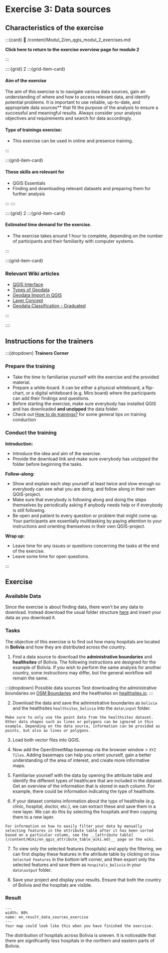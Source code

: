# Exercise 3: Data sources
## Characteristics of the exercise

<!--This exercise is quite minimal with the explanation of steps (most should be looked up) so it is not suited for a follow along session -->

:::{card}
:link: /content/Modul_2/en_qgis_modul_2_exercises.md

__Click here to return to the exercise overview page for module 2__ 

:::

::::{grid} 2
:::{grid-item-card}
#### Aim of the exercise
The aim of this exercise is to navigate various data sources, gain an 
understanding of where and how to access relevant data, and identify potential problems. It is important to use reliable, up-to-date, and appropriate data sources** that fit the purpose of the analysis to ensure a successful and meaningful results. Always consider your analysis objectives and requirements and search for data accordingly.


#### Type of trainings exercise:

- This exercise can be used in online and presence training. 

:::

:::{grid-item-card}

#### These skills are relevant for 

- QGIS Essentials
- Finding and downloading relevant datasets and preparing them for further analysis

:::
::::

::::{grid} 2
:::{grid-item-card}

#### Estimated time demand for the exercise.

- The exercise takes around 1 hour to complete, depending on the number of participants and their familiarity with computer systems.

:::

:::{grid-item-card}

### Relevant Wiki articles

* [QGIS Interface](/content/Wiki/en_qgis_interface_wiki.md)
* [Types of Geodata](/content/Wiki/en_qgis_geodata_types_wiki.md)
* [Geodata Import in QGIS](/content/Wiki/en_qgis_import_geodata_wiki.md)
* [Layer Concept](/content/Wiki/en_qgis_layer_concept_wiki.md)
* [Geodata Classification - Graduated](/content/Wiki/en_qgis_graduated_wiki.md)

:::

::::

## Instructions for the trainers

:::{dropdown} __Trainers Corner__ 

### Prepare the training

- Take the time to familiarise yourself with the exercise and the provided material.
- Prepare a white-board. It can be either a physical whiteboard, a flip-chart, or a digital whiteboard (e.g. Miro board) where the participants can add their findings and questions. 
- Before starting the exercise, make sure everybody has installed QGIS and has downloaded __and unzipped__ the data folder.
- Check out [How to do trainings?](/content/Trainers_corner/en_how_to_training.md) for some general tips on training conduction

### Conduct the training

__Introduction:__

- Introduce the idea and aim of the exercise.
- Provide the download link and make sure everybody has unzipped the folder before beginning the tasks.

__Follow-along:__

- Show and explain each step yourself at least twice and slow enough so everybody can see what you are doing, and follow along in their own QGIS-project. 
- Make sure that everybody is following along and doing the steps themselves by periodically asking if anybody needs help or if everybody is still following.  
- Be open and patient to every question or problem that might come up. Your participants are essentially multitasking by paying attention to your instructions and orienting themselves in their own QGIS-project.

__Wrap up:__

- Leave time for any issues or questions concerning the tasks at the end of the exercise.
- Leave some time for open questions. 

:::


## Exercise 
### Available Data

Since the exercise is about finding data, there won't be any data to download. 
Instead download the usual folder structure [here](https://nexus.heigit.org/repository/gis-training-resource-center/Module_2/Exercise_3/Module_2_Exercise_3_Data_sources.zip) and insert your data as you download it.

### Tasks

The objective of this exercise is to find out how many hospitals are located in **Bolivia** and how they are distributed across the country. 

1. Find a data source to download the **administrative boundaries** and **healthsites** of Bolivia. The following instructions are designed for the example of Bolivia. If you wish to perform the same analysis for another country, some instructions may differ, but the general workflow will remain the same.

:::{dropdown} Possible data sources
Test downloading the administrative boundaries on [OSM Boundaries](https://osm-boundaries.com) 
and the healthsites on [healthsites.io](https://healthsites.io).
:::
<!-- SUGGESTION: some of the instructions below assume that these are the datasets
   that are being used, instead of just examples. Can we just ask people to use these
   datasets, so that the rest of the instructions make sense? -->

2. Download the data and save the administrative boundaries as `bolivia` and the healthsites `healthsites_bolivia` into the 
   `data\input` folder.

```{Note}
Make sure to only use the point data from the healthsites dataset. Other data shapes such as lines or polygons can be ignored in this example. Depending on the data source, information can be provided as points, but also as lines or polygons.
```

3. Load both vector files into QGIS.  

4. Now add the OpenStreetMap basemap via the browser window > 
   `XYZ Tiles`. Adding basemaps can help you orient yourself, gain a better understanding of the area of interest, and create more informative maps. 

5. Familiarise yourself with the data by opening the attribute table and identify the different types of healthcare that are included in the dataset. Get an overview of the information that is stored in each column. For example, there could be information indicating the type of healthsite.

<!--ADD: Context: Having this exercise in the 
   context of a scenario could help with things like this --> 

6. If your dataset contains information about the type of healthsite (e.g. clinic, hospital, doctor, etc.), we can extract these and save them in a new layer. We can do this by selecting the hospitals and then copying them to a new layer.

```{Hint}
For information on how to easily filter your data by manually selecting features in the attribute table after it has been sorted based on a particular column, see the __[attribute table](/content/Wiki/en_qgis_attribute_table_wiki.md)__ page on the wiki.
```
<!-- Should we direct people to instructions on filters rather than attribute table?
EN: The information on how to filter is in this wiki page. Add the heading to the link -->

7. To view only the selected features (hospitals) and apply the filtering, we can first display these features in the attribute table by clicking on `Show Selected Features` in the bottom left corner, and then export only the selected features and save them as `hospitals_bolivia` in your `data\output` folder.

8. Save your project and display your results. Ensure that both the country of Bolivia and the hospitals are visible.


### Result

```{figure} /fig/en_result_data_sources_exercise.png
---
width: 80%
name: en_result_data_sources_exercise
---
Your map could look like this when you have finished the exercise. 
```

The distribution of hospitals across Bolivia is uneven. It is noticeable that there are significantly less hospitals in the northern and eastern parts of Bolivia.

<!-- FIXME: if the aim of the exercise is to understand the distribution of hospitals
   in Bolivia, this should be clear in the introduction so that people can understand
   why they are performing the steps.  --> 